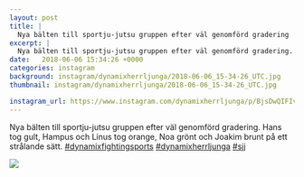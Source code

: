 ```yaml
---
layout: post
title: |
  Nya bälten till sportju-jutsu gruppen efter väl genomförd gradering
excerpt: |
  Nya bälten till sportju-jutsu gruppen efter väl genomförd gradering. Hans tog gult, Hampus och Linus tog orange, Noa grönt och Joakim brunt på ett strålande sätt.   
date:   2018-06-06 15:34:26 +0000
categories: instagram
background: instagram/dynamixherrljunga/2018-06-06_15-34-26_UTC.jpg
thumbnail: instagram/dynamixherrljunga/2018-06-06_15-34-26_UTC.jpg

instagram_url: https://www.instagram.com/dynamixherrljunga/p/BjsDwQIFIvF
---
```

Nya bälten till sportju-jutsu gruppen efter väl genomförd gradering. Hans tog gult, Hampus och Linus tog orange, Noa grönt och Joakim brunt på ett strålande sätt. [#dynamixfightingsports](https://www.instagram.com/explore/tags/dynamixfightingsports/) [#dynamixherrljunga](https://www.instagram.com/explore/tags/dynamixherrljunga/) [#sjj](https://www.instagram.com/explore/tags/sjj/)



<img src='{{ site.baseurl }}/instagram/dynamixherrljunga/2018-06-06_15-34-26_UTC.jpg' class='img-fluid' />
